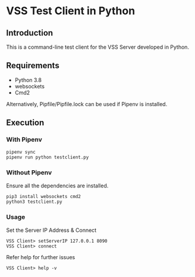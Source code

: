 # VSS Test Client in Python

## Introduction
This is a command-line test client for the VSS Server developed in Python.


## Requirements
- Python 3.8 
- websockets
- Cmd2

Alternatively, Pipfile/Pipfile.lock can be used if Pipenv is installed.

## Execution 
### With Pipenv
```sh
pipenv sync
pipenv run python testclient.py
```
### Without Pipenv
Ensure all the dependencies are installed.
```sh
pip3 install websockets cmd2
python3 testclient.py
```

### Usage
Set the Server IP Address & Connect
```
VSS Client> setServerIP 127.0.0.1 8090
VSS Client> connect
```

Refer help for further issues
```
VSS Client> help -v
```
